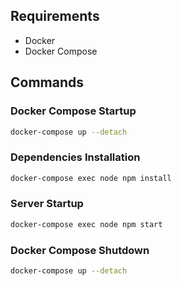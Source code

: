## Requirements

- Docker
- Docker Compose

## Commands

### Docker Compose Startup

```bash
docker-compose up --detach
```

### Dependencies Installation

```bash
docker-compose exec node npm install
```

### Server Startup

```bash
docker-compose exec node npm start
```

### Docker Compose Shutdown

```bash
docker-compose up --detach
```